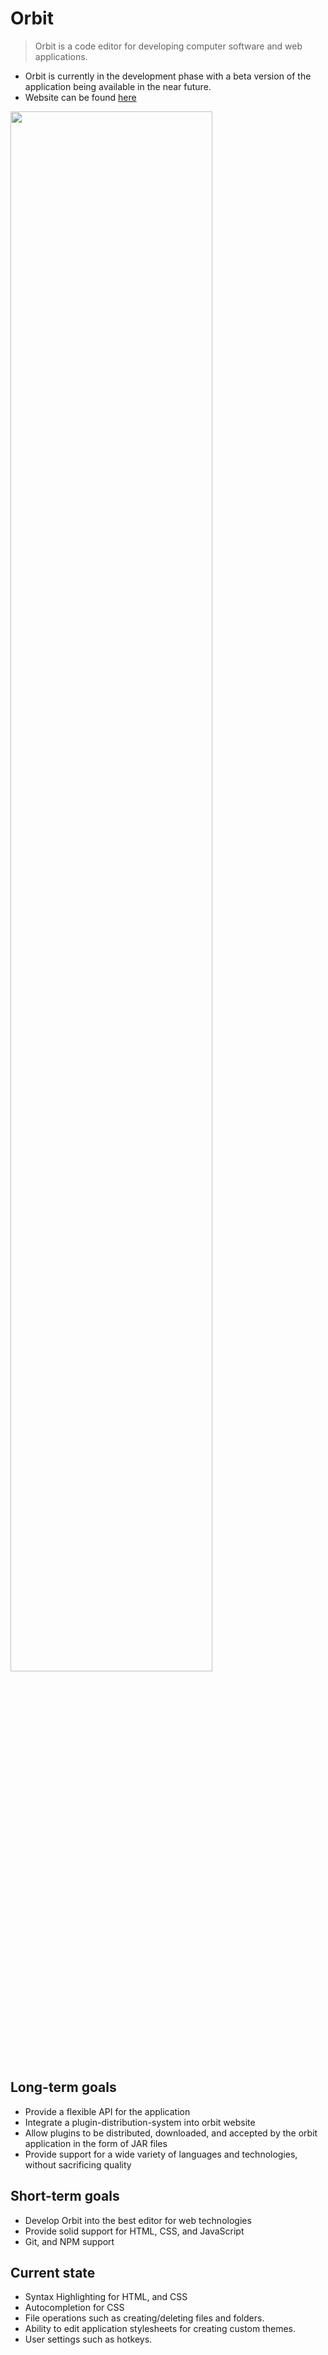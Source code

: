 # Orbit
> Orbit is a code editor for developing computer software and web applications. 
* Orbit is currently in the development phase with a beta version of the application being available in the near future.
* Website can be found [here](https://orbiteditor.com)


<img src = "https://orbiteditor.com/images/screenshot14.png" width="80%" height="auto"></img>
## Long-term goals
* Provide a flexible API for the application
* Integrate a plugin-distribution-system into orbit website
* Allow plugins to be distributed, downloaded, and accepted by the orbit application in the form of JAR files
* Provide support for a wide variety of languages and technologies, without sacrificing quality
## Short-term goals
* Develop Orbit into the best editor for web technologies
* Provide solid support for HTML, CSS, and JavaScript
* Git, and NPM support
## Current state
* Syntax Highlighting for HTML, and CSS
* Autocompletion for CSS
* File operations such as creating/deleting files and folders.
* Ability to edit application stylesheets for creating custom themes.
* User settings such as hotkeys.
